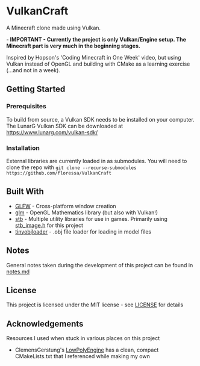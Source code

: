# VulkanCraft

A Minecraft clone made using Vulkan.

**- IMPORTANT - Currently the project is only Vulkan/Engine setup. The Minecraft part is very much in the beginning stages.**

Inspired by Hopson's 'Coding Minecraft in One Week' video, but using Vulkan instead of OpenGL and building with CMake as a learning exercise (...and not in a week).

## Getting Started

### Prerequisites

To build from source, a Vulkan SDK needs to be installed on your computer. The LunarG Vulkan SDK can be downloaded at <https://www.lunarg.com/vulkan-sdk/>

### Installation

External libraries are currently loaded in as submodules. You will need to clone the repo with `git clone --recurse-submodules https://github.com/floressa/VulkanCraft`

## Built With

- [GLFW](https://github.com/glfw/glfw) - Cross-platform window creation
- [glm](https://github.com/g-truc/glm) - OpenGL Mathematics library (but also with Vulkan!)
- [stb](https://github.com/nothings/stb) - Multiple utility libraries for use in games. Primarily using [stb_image.h](https://github.com/nothings/stb/blob/master/stb_image.h) for this project
- [tinyobjloader](https://github.com/syoyo/tinyobjloader) - .obj file loader for loading in model files

## Notes

General notes taken during the development of this project can be found in [notes.md](notes.md)

## License

This project is licensed under the MIT license - see [LICENSE](LICENSE) for details

## Acknowledgements

Resources I used when stuck in various places on this project

- ClemensGerstung's [LowPolyEngine](https://github.com/ClemensGerstung/LowPolyEngine) has a clean, compact CMakeLists.txt that I referenced while making my own